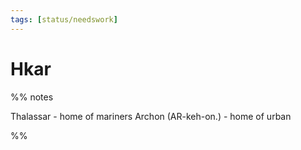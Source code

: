 ```yaml
---
tags: [status/needswork]
---
```

# Hkar


%% notes

 Thalassar - home of mariners
 Archon (AR-keh-on.) - home of urban 

%%